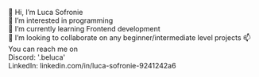 👋 Hi, I’m Luca Sofronie  
👀 I’m interested in programming  
🌱 I’m currently learning Frontend development  
💞️ I’m looking to collaborate on any beginner/intermediate level projects 
📫 You can reach me on   
      Discord: '.beluca'  
      LinkedIn: linkedin.com/in/luca-sofronie-9241242a6
